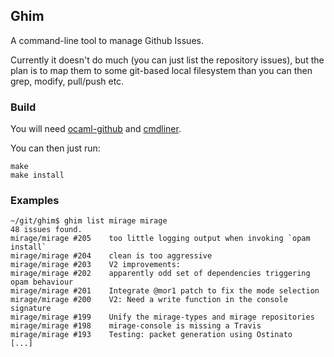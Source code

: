 ## Ghim

A command-line tool to manage Github Issues.

Currently it doesn't do much (you can just list the repository issues),
but the plan is to map them to some git-based local filesystem than you
can then grep, modify, pull/push etc.

### Build

You will need [ocaml-github](https://github.com/avsm/ocaml-github)
 and [cmdliner](https://github.com/dbuenzli/cmdliner).

You can then just run:
```shell
make
make install
```

### Examples

```shell
~/git/ghim$ ghim list mirage mirage
48 issues found.
mirage/mirage #205    too little logging output when invoking `opam install`
mirage/mirage #204    clean is too aggressive
mirage/mirage #203    V2 improvements:
mirage/mirage #202    apparently odd set of dependencies triggering opam behaviour
mirage/mirage #201    Integrate @mor1 patch to fix the mode selection
mirage/mirage #200    V2: Need a write function in the console signature
mirage/mirage #199    Unify the mirage-types and mirage repositories
mirage/mirage #198    mirage-console is missing a Travis
mirage/mirage #193    Testing: packet generation using Ostinato
[...]
```